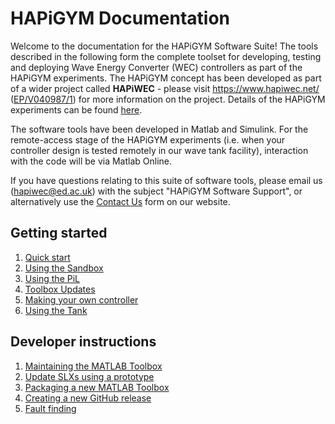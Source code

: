 # HAPiGYM Documentation

Welcome to the documentation for the HAPiGYM Software Suite! The tools described in the following form the complete toolset for developing, testing and deploying Wave Energy Converter (WEC) controllers as part of the HAPiGYM experiments. The HAPiGYM concept has been developed as part of a wider project called **HAPiWEC** - please visit https://www.hapiwec.net/ ([EP/V040987/1](https://gow.epsrc.ukri.org/NGBOViewGrant.aspx?GrantRef=EP/V040987/1)) for more information on the project. Details of the HAPiGYM experiments can be found [here](https://www.hapiwec.net/hapigym/).

The software tools have been developed in Matlab and Simulink. For the remote-access stage of the HAPiGYM experiments (i.e. when your controller design is tested remotely in our wave tank facility), interaction with the code will be via Matlab Online.

If you have questions relating to this suite of software tools, please email us (hapiwec@ed.ac.uk) with the subject "HAPiGYM Software Support", or alternatively use the [Contact Us](https://www.hapiwec.net/get-in-touch/) form on our website.


## Getting started

1. [Quick start](https://github.com/HAPiWEC/HAPiGYM_docs/blob/main/Pages/Getting-started/1-Quick-start.md)
2. [Using the Sandbox](https://github.com/HAPiWEC/HAPiGYM_docs/blob/main/Pages/Getting-started/2-Using-the-Sandbox.md)
3. [Using the PiL](https://github.com/HAPiWEC/HAPiGYM_docs/blob/main/Pages/Getting-started/3-Using-the-PiL.md)
4. [Toolbox Updates](https://github.com/HAPiWEC/HAPiGYM_docs/blob/main/Pages/Getting-started/3-Toolbox-updates.md)
5. [Making your own controller](https://github.com/HAPiWEC/HAPiGYM_docs/blob/main/Pages/Getting-started/4-Making-your-own-controller.md)
6. [Using the Tank](https://github.com/HAPiWEC/HAPiGYM_docs/blob/main/Pages/Getting-started/6-Using-the-Tank.md)


## Developer instructions

1. [Maintaining the MATLAB Toolbox](https://github.com/HAPiWEC/HAPiGYM_docs/blob/main/Pages/Developer-instructions/1-Maintaining-the-MATLAB-Toolbox.md)
2. [Update SLXs using a prototype](https://github.com/HAPiWEC/HAPiGYM_docs/blob/main/Pages/Developer-instructions/2-Update-SLXs-using-a-prototype.md)
3. [Packaging a new MATLAB Toolbox](https://github.com/HAPiWEC/HAPiGYM_docs/blob/main/Pages/Developer-instructions/3-Packaging-a-new-MATLAB-Toolbox.md)
4. [Creating a new GitHub release](https://github.com/HAPiWEC/HAPiGYM_docs/blob/main/Pages/Developer-instructions/4-Creating-a-new-GitHub-release.md)
5. [Fault finding](https://github.com/HAPiWEC/HAPiGYM_docs/blob/main/Pages/Developer-instructions/5-Fault-finding.md)

